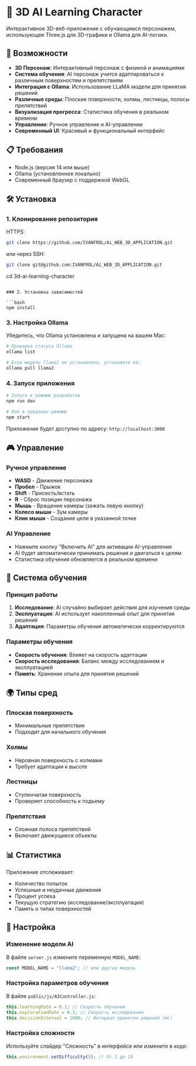 # 🤖 3D AI Learning Character

Интерактивное 3D-веб-приложение с обучающимся персонажем, использующее Three.js для 3D-графики и Ollama для AI-логики.

## 🚀 Возможности

- **3D Персонаж**: Интерактивный персонаж с физикой и анимациями
- **Система обучения**: AI персонаж учится адаптироваться к различным поверхностям и препятствиям
- **Интеграция с Ollama**: Использование LLaMA модели для принятия решений
- **Различные среды**: Плоские поверхности, холмы, лестницы, полосы препятствий
- **Визуализация прогресса**: Статистика обучения в реальном времени
- **Управление**: Ручное управление и AI-управление
- **Современный UI**: Красивый и функциональный интерфейс

## 📋 Требования

- Node.js (версия 14 или выше)
- Ollama (установленное локально)
- Современный браузер с поддержкой WebGL

## 🛠️ Установка

### 1. Клонирование репозитория

HTTPS:

```bash
git clone https://github.com/IVANFROL/Ai_WEB_3D_APPLICATION.git
```

или через SSH:

```bash
git clone git@github.com:IVANFROL/Ai_WEB_3D_APPLICATION.git
```

cd 3d-ai-learning-character

````

### 2. Установка зависимостей

```bash
npm install
````

### 3. Настройка Ollama

Убедитесь, что Ollama установлена и запущена на вашем Mac:

```bash
# Проверка статуса Ollama
ollama list

# Если модель llama2 не установлена, установите её:
ollama pull llama2
```

### 4. Запуск приложения

```bash
# Запуск в режиме разработки
npm run dev

# Или в продакшн режиме
npm start
```

Приложение будет доступно по адресу: `http://localhost:3000`

## 🎮 Управление

### Ручное управление

- **WASD** - Движение персонажа
- **Пробел** - Прыжок
- **Shift** - Присесть/встать
- **R** - Сброс позиции персонажа
- **Мышь** - Вращение камеры (зажать левую кнопку)
- **Колесо мыши** - Зум камеры
- **Клик мыши** - Создание цели в указанной точке

### AI Управление

- Нажмите кнопку "Включить AI" для активации AI-управления
- AI будет автоматически принимать решения и двигаться к целям
- Статистика обучения обновляется в реальном времени

## 🧠 Система обучения

### Принцип работы

1. **Исследование**: AI случайно выбирает действия для изучения среды
2. **Эксплуатация**: AI использует накопленный опыт для принятия решений
3. **Адаптация**: Параметры обучения автоматически корректируются

### Параметры обучения

- **Скорость обучения**: Влияет на скорость адаптации
- **Скорость исследования**: Баланс между исследованием и эксплуатацией
- **Память**: Хранение опыта для принятия решений

## 🌍 Типы сред

### Плоская поверхность

- Минимальные препятствия
- Подходит для начального обучения

### Холмы

- Неровная поверхность с холмами
- Требует адаптации к высоте

### Лестницы

- Ступенчатая поверхность
- Проверяет способность к подъему

### Препятствия

- Сложная полоса препятствий
- Включает движущиеся объекты

## 📊 Статистика

Приложение отслеживает:

- Количество попыток
- Успешные и неудачные движения
- Процент успеха
- Текущую стратегию (исследование/эксплуатация)
- Память о типах поверхностей

## 🔧 Настройка

### Изменение модели AI

В файле `server.js` измените переменную `MODEL_NAME`:

```javascript
const MODEL_NAME = "llama2"; // или другая модель
```

### Настройка параметров обучения

В файле `public/js/AIController.js`:

```javascript
this.learningRate = 0.1; // Скорость обучения
this.explorationRate = 0.3; // Скорость исследования
this.decisionInterval = 1000; // Интервал принятия решений (мс)
```

### Настройка сложности

Используйте слайдер "Сложность" в интерфейсе или измените в коде:

```javascript
this.environment.setDifficulty(5); // От 1 до 10
```
